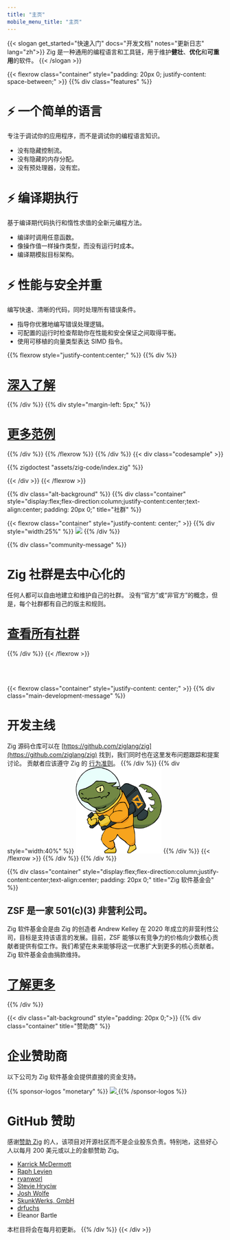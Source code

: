 ```yaml
---
title: "主页"
mobile_menu_title: "主页"
---
```

{{< slogan get_started="快速入门" docs="开发文档" notes="更新日志" lang="zh">}}
Zig 是一种通用的编程语言和工具链，用于维护**健壮**、**优化**和**可重用**的软件。
{{< /slogan >}}

{{< flexrow class="container" style="padding: 20px 0; justify-content: space-between;" >}}
{{% div class="features" %}}

# ⚡ 一个简单的语言
专注于调试你的应用程序，而不是调试你的编程语言知识。

- 没有隐藏控制流。
- 没有隐藏的内存分配。
- 没有预处理器，没有宏。

# ⚡ 编译期执行
基于编译期代码执行和惰性求值的全新元编程方法。

- 编译时调用任意函数。
- 像操作值一样操作类型，而没有运行时成本。
- 编译期模拟目标架构。

# ⚡ 性能与安全并重
编写快速、清晰的代码，同时处理所有错误条件。

- 指导你优雅地编写错误处理逻辑。
- 可配置的运行时检查帮助你在性能和安全保证之间取得平衡。
- 使用可移植的向量类型表达 SIMD 指令。

{{% flexrow style="justify-content:center;" %}}
{{% div %}}
<h1>
    <a href="learn/overview/" class="button" style="display: inline;">深入了解</a>
</h1>
{{% /div %}}
{{% div  style="margin-left: 5px;" %}}
<h1>
    <a href="learn/samples/" class="button" style="display: inline;">更多范例</a>
</h1>
{{% /div %}}
{{% /flexrow %}}
{{% /div %}}
{{< div class="codesample" >}}

{{% zigdoctest "assets/zig-code/index.zig" %}}

{{< /div >}}
{{< /flexrow >}}


{{% div class="alt-background" %}}
{{% div class="container"  style="display:flex;flex-direction:column;justify-content:center;text-align:center; padding: 20px 0;" title="社群" %}}

{{< flexrow class="container" style="justify-content: center;" >}}
{{% div style="width:25%" %}}
<img src="https://raw.githubusercontent.com/ziglang/logo/master/ziggy.svg" style="max-height: 200px">
{{% /div %}}

{{% div class="community-message" %}}
# Zig 社群是去中心化的
任何人都可以自由地建立和维护自己的社群。
没有“官方”或“非官方”的概念，但是，每个社群都有自己的版主和规则。

<div style="">
<h1>
	<a href="https://github.com/ziglang/zig/wiki/Community" class="button" style="display: inline;">查看所有社群</a>
</h1>
</div>
{{% /div %}}
{{< /flexrow >}}
<div style="height: 50px;"></div>

{{< flexrow class="container" style="justify-content: center;" >}}
{{% div class="main-development-message" %}}
# 开发主线
Zig 源码仓库可以在 [https://github.com/ziglang/zig](https://github.com/ziglang/zig) 找到，我们同时也在这里发布问题跟踪和提案讨论。
贡献者应该遵守 Zig 的 [行为准则](https://github.com/ziglang/zig/blob/master/CODE_OF_CONDUCT.md)。
{{% /div %}}
{{% div style="width:40%" %}}
<img src="https://raw.githubusercontent.com/ziglang/logo/master/zero.svg" style="max-height: 200px">
{{% /div %}}
{{< /flexrow >}}
{{% /div %}}
{{% /div %}}


{{% div class="container" style="display:flex;flex-direction:column;justify-content:center;text-align:center; padding: 20px 0;" title="Zig 软件基金会" %}}
## ZSF 是一家 501(c)(3) 非营利公司。

Zig 软件基金会是由 Zig 的创造者 Andrew Kelley 在 2020 年成立的非营利性公司，目标是支持该语言的发展。目前，ZSF 能够以有竞争力的价格向少数核心贡献者提供有偿工作。我们希望在未来能够将这一优惠扩大到更多的核心贡献者。
Zig 软件基金会由捐款维持。

<h1>
	<a href="zsf/" class="button" style="display:inline;">了解更多</a>
</h1>
{{% /div %}}


{{< div class="alt-background" style="padding: 20px 0;">}}
{{% div class="container" title="赞助商" %}}
# 企业赞助商
以下公司为 Zig 软件基金会提供直接的资金支持。

{{% sponsor-logos "monetary" %}}
 <a href="https://pex.com" rel="noopener nofollow" target="_blank"><picture>
   <picture>
     <source srcset="/pex-white.svg" media="(prefers-color-scheme: dark)">
     <img src="/pex-dark.svg">
   </picture>
 </a>
{{% /sponsor-logos %}}

# GitHub 赞助
感谢[赞助 Zig](zsf/) 的人，该项目对开源社区而不是企业股东负责。特别地，这些好心人以每月 200 美元或以上的金额赞助 Zig。

- [Karrick McDermott](https://github.com/karrick)
- [Raph Levien](https://raphlinus.github.io/)
- [ryanworl](https://github.com/ryanworl)
- [Stevie Hryciw](https://www.hryx.net/)
- [Josh Wolfe](https://github.com/thejoshwolfe)
- [SkunkWerks, GmbH](https://skunkwerks.at/)
- [drfuchs](https://github.com/drfuchs)
- Eleanor Bartle

本栏目将会在每月初更新。
{{% /div %}}
{{< /div >}}























